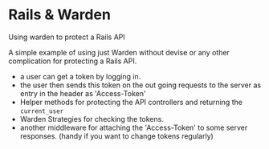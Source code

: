 # Rails & Warden

Using warden to protect a Rails API

A simple example of using just Warden without devise or any other complication for protecting a Rails API.

* a user can get a token by logging in.
* the user then sends this token on the out going requests to the server as entry in the header as 'Access-Token'
* Helper methods for protecting the API controllers and returning the `current_user`
* Warden Strategies for checking the tokens.
* another middleware for attaching the 'Access-Token' to some server responses. (handy if you want to change tokens regularly)
